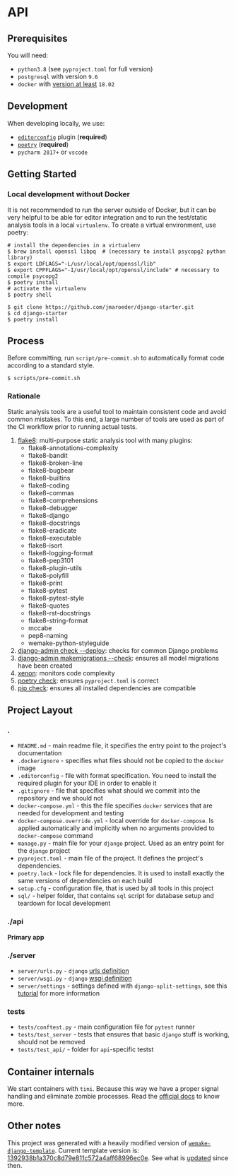 # API

## Prerequisites

You will need:

- `python3.8` (see `pyproject.toml` for full version)
- `postgresql` with version `9.6`
- `docker` with [version at least](https://docs.docker.com/compose/compose-file/#compose-and-docker-compatibility-matrix) `18.02`

## Development

When developing locally, we use:

- [`editorconfig`](http://editorconfig.org/) plugin (**required**)
- [`poetry`](https://github.com/sdispater/poetry) (**required**)
- `pycharm 2017+` or `vscode`

## Getting Started

### Local development without Docker

It is not recommended to run the server outside of Docker, but it can be very helpful to be able for editor integration and to run the test/static analysis tools in a local `virtualenv`. To create a virtual environment, use poetry:

```console
# install the dependencies in a virtualenv
$ brew install openssl libpq  # (necessary to install psycopg2 python library)
$ export LDFLAGS="-L/usr/local/opt/openssl/lib"
$ export CPPFLAGS="-I/usr/local/opt/openssl/include" # necessary to compile psycopg2
$ poetry install
# activate the virtualenv
$ poetry shell
```

```console
$ git clone https://github.com/jmaroeder/django-starter.git
$ cd django-starter
$ poetry install
```


## Process

Before committing, run `script/pre-commit.sh` to automatically format code according to a standard style.

```console
$ scripts/pre-commit.sh
```

### Rationale
Static analysis tools are a useful tool to maintain consistent code and avoid common mistakes. To this end, a large number of tools are used as part of the CI workflow prior to running actual tests.

1. [flake8](http://flake8.pycqa.org/): multi-purpose static analysis tool with many plugins:
    - flake8-annotations-complexity
    - flake8-bandit
    - flake8-broken-line
    - flake8-bugbear
    - flake8-builtins
    - flake8-coding
    - flake8-commas
    - flake8-comprehensions
    - flake8-debugger
    - flake8-django
    - flake8-docstrings
    - flake8-eradicate
    - flake8-executable
    - flake8-isort
    - flake8-logging-format
    - flake8-pep3101
    - flake8-plugin-utils
    - flake8-polyfill
    - flake8-print
    - flake8-pytest
    - flake8-pytest-style
    - flake8-quotes
    - flake8-rst-docstrings
    - flake8-string-format
    - mccabe
    - pep8-naming
    - wemake-python-styleguide
1. [django-admin check --deploy](https://docs.djangoproject.com/en/2.2/ref/django-admin/#cmdoption-check-deploy): checks for common Django problems
1. [django-admin makemigrations --check](https://docs.djangoproject.com/en/2.2/ref/django-admin/#cmdoption-makemigrations-check): ensures all model migrations have been created
1. [xenon](https://xenon.readthedocs.io/): monitors code complexity
1. [poetry check](https://poetry.eustace.io/docs/cli/#check): ensures `pyproject.toml` is correct
1. [pip check](https://pip.pypa.io/en/stable/reference/pip_check/): ensures all installed dependencies are compatible


## Project Layout
### .
- `README.md` - main readme file, it specifies the entry point to the project's documentation
- `.dockerignore` - specifies what files should not be copied to the `docker` image
- `.editorconfig` - file with format specification. You need to install the required plugin for your IDE in order to enable it
- `.gitignore` - file that specifies what should we commit into the repository and we should not
- `docker-compose.yml` - this the file specifies `docker` services that are needed for development and testing
- `docker-compose.override.yml` - local override for `docker-compose`. Is applied automatically and implicitly when no arguments provided to `docker-compose` command
- `manage.py` - main file for your `django` project. Used as an entry point for the `django` project
- `pyproject.toml` - main file of the project. It defines the project's dependencies.
- `poetry.lock` - lock file for dependencies. It is used to install exactly the same versions of dependencies on each build
- `setup.cfg` - configuration file, that is used by all tools in this project
- `sql/` - helper folder, that contains `sql` script for database setup and teardown for local development

### ./api
**Primary app**

### ./server
- `server/urls.py` - `django` [urls definition](https://docs.djangoproject.com/en/3.0/topics/http/urls/)
- `server/wsgi.py` - `django` [wsgi definition](https://en.wikipedia.org/wiki/Web_Server_Gateway_Interface)
- `server/settings` - settings defined with `django-split-settings`, see this [tutorial](https://medium.com/wemake-services/managing-djangos-settings-e2b7f496120d) for more information

### tests
- `tests/conftest.py` - main configuration file for `pytest` runner
- `tests/test_server` - tests that ensures that basic `django` stuff is working, should not be removed
- `tests/test_api/` - folder for `api`-specific testst


## Container internals

We start containers with `tini`. Because this way we have a proper signal handling and eliminate zombie processes. Read the [official docs](https://github.com/krallin/tini) to know more.


## Other notes

This project was generated with a heavily modified version of [`wemake-django-template`](https://github.com/wemake-services/wemake-django-template). Current template version is: [1392938b1a370c8d79e811c572a4aff68996ec0e](https://github.com/wemake-services/wemake-django-template/tree/1392938b1a370c8d79e811c572a4aff68996ec0e). See what is [updated](https://github.com/wemake-services/wemake-django-template/compare/1392938b1a370c8d79e811c572a4aff68996ec0e...master) since then.
